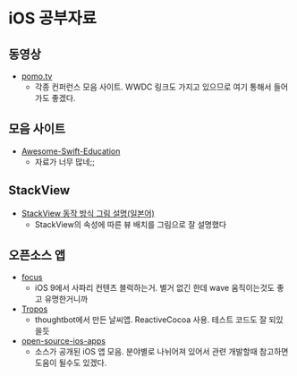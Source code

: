 # iOS 공부자료

## 동영상

- [pomo.tv](http://www.pomo.tv/)
  - 각종 컨퍼런스 모음 사이트. WWDC 링크도 가지고 있으므로 여기 통해서 들어가도 좋겠다.

## 모음 사이트

- [Awesome-Swift-Education](https://github.com/hsavit1/Awesome-Swift-Education)
  - 자료가 너무 많네;;

## StackView

- [StackView 동작 방식 그림 설명(일본어)](http://qiita.com/yucovin/items/ff58fcbd60ca81de77cb)
  - StackView의 속성에 따른 뷰 배치를 그림으로 잘 설명했다

## 오픈소스 앱

- [focus](https://github.com/mozilla/focus)
  - iOS 9에서 사파리 컨텐츠 블럭하는거. 별거 없긴 한데 wave 움직이는것도 좋고 유명한거니까
- [Tropos](https://github.com/thoughtbot/Tropos)
  - thoughtbot에서 만든 날씨앱. ReactiveCocoa 사용. 테스트 코드도 잘 되있을듯
- [open-source-ios-apps](https://github.com/dkhamsing/open-source-ios-apps)
  - 소스가 공개된 iOS 앱 모음. 분야별로 나뉘어져 있어서 관련 개발할때 참고하면 도움이 될수도 있겠다.
